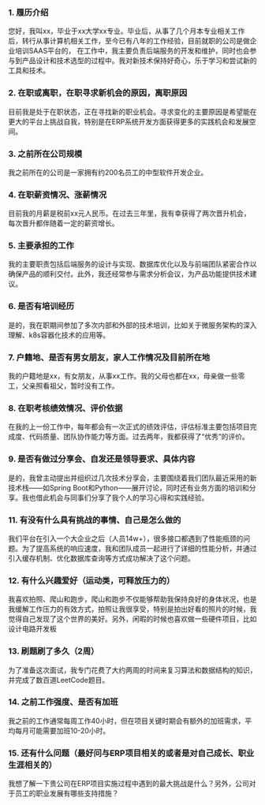 
### 1. 履历介绍

您好，我叫xx，毕业于xx大学xx专业。毕业后，从事了几个月本专业相关工作后，转行从事计算机相关工作，至今已有八年的工作经验，目前就职的公司是做企业培训SAAS平台的，
在工作中，我主要负责后端服务的开发和维护，同时也会参与到产品设计和技术选型的过程中。我对新技术保持好奇心，乐于学习和尝试新的工具和技术。

### 2. 在职或离职，在职寻求新机会的原因，离职原因

目前我是处于在职状态，正在寻找新的职业机会。寻求变化的主要原因是希望能在更大的平台上挑战自我，特别是在ERP系统开发方面获得更多的实践机会和发展空间。

### 3. 之前所在公司规模

我之前所在的公司是一家拥有约200名员工的中型软件开发企业。

### 4. 在职薪资情况、涨薪情况

目前我的月薪是税前xx元人民币。在过去三年里，我有幸获得了两次晋升机会，每次晋升都伴随着一定的薪资增长。

### 5. 主要承担的工作

我的主要职责包括后端服务的设计与实现、数据库优化以及与前端团队紧密合作以确保产品的顺利交付。此外，我还经常参与需求分析会议，为产品功能提供技术建议。

### 6. 是否有培训经历

是的，我在职期间参加了多次内部和外部的技术培训，比如关于微服务架构的深入理解、k8s容器化技术的应用等。

### 7. 户籍地、是否有男女朋友，家人工作情况及目前所在地

我的户籍地是xx，有女朋友，从事xx工作。我的父母也都在xx，母亲做一些零工，父亲照看祖父，暂时没有工作。

### 8. 在职考核绩效情况、评价依据

在我的上一份工作中，每年都会有一次正式的绩效评估，评估标准主要包括项目完成度、代码质量、团队协作能力等方面。过去两年，我都获得了“优秀”的评价。

### 9. 是否有做过分享会、自发还是领导要求、具体内容

是的，我曾主动提出并组织过几次技术分享会，主要围绕着我们团队最近采用的新技术栈——如Spring Boot和Python——展开讨论，同时还有业务方面的培训和分享。我也借此机会与同事们分享了我个人的学习心得和实践经验。

### 11. 有没有什么具有挑战的事情、自己是怎么做的

我们平台在引入一个大企业之后（人员14w+），很多接口都遇到了性能瓶颈的问题。为了提高系统的响应速度，我和团队成员一起进行了详细的性能分析，并通过引入缓存机制、优化数据库查询等方式成功解决了这个问题。

### 12. 有什么兴趣爱好（运动类，可释放压力的）

我喜欢拍照、爬山和跑步，爬山和跑步不仅能够帮助我保持良好的身体状况，也是我缓解工作压力的有效方式，拍照让我很享受，特别是拍出好看的照片的时候，我觉得自己发现了这个世界的美好。另外，闲暇的时候也喜欢做一些硬件项目，比如设计电路开发板

### 13. 刷题刷了多久（2周）

为了准备这次面试，我专门花费了大约两周的时间来复习算法和数据结构的知识，并完成了数百道LeetCode题目。

### 14. 之前工作强度、是否有加班

我之前的工作通常每周工作40小时，但在项目关键时期会有额外的加班需求，平均每月可能需要加班10-20小时。

### 15. 还有什么问题（最好问与ERP项目相关的或者是对自己成长、职业生涯相关的）

我想了解一下贵公司在ERP项目实施过程中遇到的最大挑战是什么？另外，公司对于员工的职业发展有哪些支持措施？
